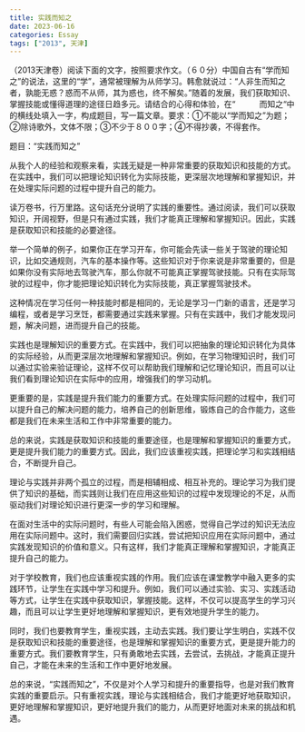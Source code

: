 ```yaml
---
title: 实践而知之
date: 2023-06-16
categories: Essay
tags: ["2013", 天津]
---
```


（2013天津卷）阅读下面的文字，按照要求作文。（６０分）中国自古有“学而知之”的说法，这里的“学”，通常被理解为从师学习。韩愈就说过：“人非生而知之者，孰能无惑？惑而不从师，其为惑也，终不解矣。”随着的发展，我们获取知识、掌握技能或懂得道理的途径日趋多元。请结合的心得和体验，在“　　　而知之“中的横线处填入一字，构成题目，写一篇文章。要求：①不能以“学而知之”为题；②除诗歌外，文体不限；③不少于８００字；④不得抄袭，不得套作。

题目：“实践而知之”

从我个人的经验和观察来看，实践无疑是一种非常重要的获取知识和技能的方式。在实践中，我们可以把理论知识转化为实际技能，更深层次地理解和掌握知识，并在处理实际问题的过程中提升自己的能力。

读万卷书，行万里路。这句话充分说明了实践的重要性。通过阅读，我们可以获取知识，开阔视野，但是只有通过实践，我们才能真正理解和掌握知识。因此，实践是获取知识和技能的必要途径。

举一个简单的例子，如果你正在学习开车，你可能会先读一些关于驾驶的理论知识，比如交通规则，汽车的基本操作等。这些知识对于你来说是非常重要的，但是如果你没有实际地去驾驶汽车，那么你就不可能真正掌握驾驶技能。只有在实际驾驶的过程中，你才能把理论知识转化为实际技能，真正掌握驾驶技术。

这种情况在学习任何一种技能时都是相同的，无论是学习一门新的语言，还是学习编程，或者是学习烹饪，都需要通过实践来掌握。只有在实践中，我们才能发现问题，解决问题，进而提升自己的技能。

实践也是理解知识的重要方式。在实践中，我们可以把抽象的理论知识转化为具体的实际经验，从而更深层次地理解和掌握知识。例如，在学习物理知识时，我们可以通过实验来验证理论，这样不仅可以帮助我们理解和记忆理论知识，而且可以让我们看到理论知识在实际中的应用，增强我们的学习动机。

更重要的是，实践是提升我们能力的重要方式。在处理实际问题的过程中，我们可以提升自己的解决问题的能力，培养自己的创新思维，锻炼自己的合作能力，这些都是我们在未来生活和工作中非常重要的能力。

总的来说，实践是获取知识和技能的重要途径，也是理解和掌握知识的重要方式，更是提升我们能力的重要方式。因此，我们应该重视实践，把理论学习和实践相结合，不断提升自己。

理论与实践并非两个孤立的过程，而是相辅相成、相互补充的。理论学习为我们提供了知识的基础，而实践则让我们在应用这些知识的过程中发现理论的不足，从而驱动我们对理论知识进行更深一步的学习和理解。

在面对生活中的实际问题时，有些人可能会陷入困惑，觉得自己学过的知识无法应用在实际问题中。这时，我们需要回归实践，尝试把知识应用在实际问题中，通过实践发现知识的价值和意义。只有这样，我们才能真正理解和掌握知识，才能真正提升自己的能力。

对于学校教育，我们也应该重视实践的作用。我们应该在课堂教学中融入更多的实践环节，让学生在实践中学习和提升。例如，我们可以通过实验、实习、实践活动等方式，让学生在实践中获取知识，掌握技能。这样，不仅可以提高学生的学习兴趣，而且可以让学生更好地理解和掌握知识，更有效地提升学生的能力。

同时，我们也要教育学生，重视实践，主动去实践。我们要让学生明白，实践不仅是获取知识和技能的重要途径，也是理解和掌握知识的重要方式，更是提升能力的重要方式。我们要教育学生，只有勇敢地去实践，去尝试，去挑战，才能真正提升自己，才能在未来的生活和工作中更好地发展。

总的来说，“实践而知之”，不仅是对个人学习和提升的重要指导，也是对我们教育实践的重要启示。只有重视实践，理论与实践相结合，我们才能更好地获取知识，更好地理解和掌握知识，更好地提升我们的能力，从而更好地面对未来的挑战和机遇。